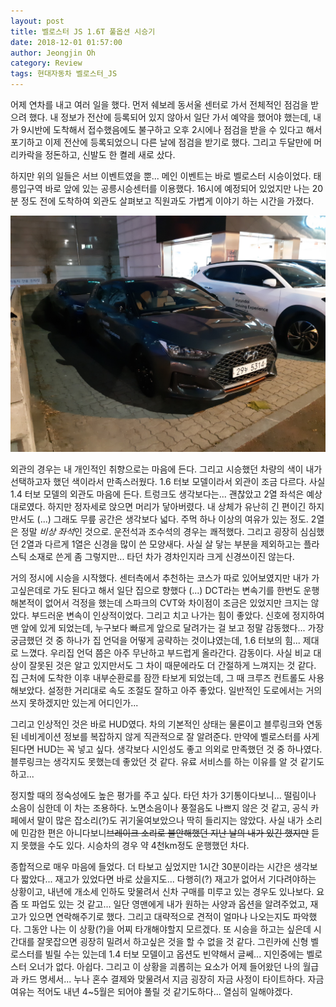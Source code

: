 ```yaml
---
layout: post
title: 벨로스터 JS 1.6T 풀옵션 시승기
date: 2018-12-01 01:57:00
author: Jeongjin Oh
category: Review
tags: 현대자동차 벨로스터_JS
---
```


어제 연차를 내고 여러 일을 했다. 먼저 쉐보레 동서울 센터로 가서 전체적인 점검을 받으려 했다. 내 정보가 전산에 등록되어 있지 않아서 일단 가서 예약을 했어야 했는데, 내가 9시반에 도착해서 접수했음에도 불구하고 오후 2시에나 점검을 받을 수 있다고 해서 포기하고 이제 전산에 등록되었으니 다른 날에 점검을 받기로 했다. 그리고 두달만에 머리카락을 정돈하고, 신발도 한 켤레 새로 샀다.

하지만 위의 일들은 서브 이벤트였을 뿐... 메인 이벤트는 바로 벨로스터 시승이었다. 태릉입구역 바로 앞에 있는 공릉시승센터를 이용했다. 16시에 예정되어 있었지만 나는 20분 정도 전에 도착하여 외관도 살펴보고 직원과도 가볍게 이야기 하는 시간을 가졌다.

![현대자동차 벨로스터 JS 1.6T](/images/2018-12-1-Try-To-Drive-With-Veloster/1.jpg)

외관의 경우는 내 개인적인 취향으로는 마음에 든다. 그리고 시승했던 차량의 색이 내가 선택하고자 했던 색이라서 만족스러웠다. 1.6 터보 모델이라서 외관이 조금 다르다. 사실 1.4 터보 모델의 외관도 마음에 든다. 트렁크도 생각보다는... 괜찮았고 2열 좌석은 예상대로였다. 하지만 정자세로 앉으면 머리가 닿아버렸다. 내 상체가 유난히 긴 편이긴 하지만서도 (...) 그래도 무릎 공간은 생각보다 넓다. 주먹 하나 이상의 여유가 있는 정도. 2열은 정말 *비상 좌석*인 것으로. 운전석과 조수석의 경우는 쾌적했다. 그리고 굉장히 심심했던 2열과 다르게 1열은 신경을 많이 쓴 모양새다. 사실 살 닿는 부분을 제외하고는 플라스틱 소재로 쓴게 좀 그렇지만... 타던 차가 경차인지라 크게 신경쓰이진 않는다.

거의 정시에 시승을 시작했다. 센터측에서 추천하는 코스가 따로 있어보였지만 내가 가고싶은데로 가도 된다고 해서 일단 집으로 향했다 (...) DCT라는 변속기를 한번도 운행해본적이 없어서 걱정을 했는데 스파크의 CVT와 차이점이 조금은 있었지만 크지는 않았다. 부드러운 변속이 인상적이었다. 그리고 치고 나가는 힘이 좋았다. 신호에 정지하여 맨 앞에 있게 되었는데, 누구보다 빠르게 앞으로 달려가는 걸 보고 정말 감동했다... 가장 궁금했던 것 중 하나가 집 언덕을 어떻게 공략하는 것이냐였는데, 1.6 터보의 힘... 제대로 느꼈다. 우리집 언덕 쯤은 아주 무난하고 부드럽게 올라간다. 감동이다. 사실 비교 대상이 잘못된 것은 알고 있지만서도 그 차이 때문에라도 더 간절하게 느껴지는 것 같다. 집 근처에 도착한 이후 내부순환로를 잠깐 타보게 되었는데, 그 때 크루즈 컨트롤도 사용해보았다. 설정한 거리대로 속도 조절도 잘하고 아주 좋았다. 일반적인 도로에서는 거의 쓰지 못하겠지만 있는게 어디인가...

그리고 인상적인 것은 바로 HUD였다. 차의 기본적인 상태는 물론이고 블루링크와 연동된 네비게이션 정보를 복잡하지 않게 직관적으로 잘 알려준다. 만약에 벨로스터를 사게 된다면 HUD는 꼭 넣고 싶다. 생각보다 시인성도 좋고 의외로 만족했던 것 중 하나였다. 블루링크는 생각지도 못했는데 좋았던 것 같다. 유료 서비스를 하는 이유를 알 것 같기도 하고...

정지할 때의 정숙성에도 높은 평가를 주고 싶다. 타던 차가 3기통이다보니... 떨림이나 소음이 심한데 이 차는 조용하다. 노면소음이나 풍절음도 나쁘지 않은 것 같고, 공식 카페에서 말이 많은 잡소리(?)도 귀기울여보았으나 딱히 들리지는 않았다. 사실 내가 소리에 민감한 편은 아니다보니~~브레이크 소리로 불안해했던 지난 날의 내가 있긴 했지만~~ 듣지 못했을 수도 있다. 시승차의 경우 약 4천km정도 운행했던 차다.

종합적으로 매우 마음에 들었다. 더 타보고 싶었지만 1시간 30분이라는 시간은 생각보다 짧았다... 재고가 있었다면 바로 샀을지도... 다행히(?) 재고가 없어서 기다려야하는 상황이고, 내년에 개소세 인하도 맞물려서 신차 구매를 미루고 있는 경우도 있나보다. 요즘 또 파업도 있는 것 같고... 일단 영맨에게 내가 원하는 사양과 옵션을 알려주었고, 재고가 있으면 연락해주기로 했다. 그리고 대략적으로 견적이 얼마나 나오는지도 파악했다. 그동안 나는 이 상황(?)을 어찌 타개해야할지 모르겠다. 또 시승을 하고는 싶은데 시간대를 잘못잡으면 굉장히 밀려서 하고싶은 것을 할 수 없을 것 같다. 그린카에 신형 벨로스터를 빌릴 수는 있는데 1.4 터보 모델이고 옵션도 빈약해서 글쎄... 지인중에는 벨로스터 오너가 없다. 아쉽다. 그리고 이 상황을 괴롭히는 요소가 어제 들어왔던 나의 월급과 카드 명세서... 누나 혼수 결제와 맞물려서 지금 굉장히 자금 사정이 타이트하다. 자금 여유는 적어도 내년 4~5월은 되어야 풀릴 것 같기도하다... 열심히 일해야겠다.